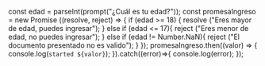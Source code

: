 const edad = parseInt(prompt("¿Cuál es tu edad?"));
const promesaIngreso = new Promise ((resolve, reject) => {
  if (edad >= 18) {
    resolve ("Eres mayor de edad, puedes ingresar");
} else if (edad <= 17){
    reject ("Eres menor de edad, no puedes ingresar");
  }
  else if (edad != Number.NaN){
    reject ("El documento presentado no es valido");
}
});
promesaIngreso.then((valor) => {
  console.log(`started ${valor}`);
}).catch((error)=>{
  console.log(error);
});
